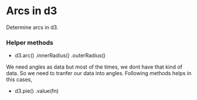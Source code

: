 # Arcs in d3
Determine arcs in d3.

### Helper methods
  * d3.arc()
      .innerRadius()
      .outerRadius()

We need angles as data but most of the times, we dont have that kind of data. So we need to tranfer our data into angles. Following methods helps in this cases,

  * d3.pie()
      .value(fn)